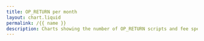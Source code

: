 ```yaml
---
title: OP_RETURN per month
layout: chart.liquid
permalink: /{{ name }}
description: Charts showing the number of OP_RETURN scripts and fee spent per month.
---
```


<canvas id="myChart" width="100%"></canvas>
<script>
var labels = {{ site.data.op_return.op_ret_per_month.labels | join: "','" | prepend: "['" | append : "']"}};
var values = {{ site.data.op_return.op_ret_per_month.values | join: "," | prepend: "[" | append: "]"}};
var ctx = document.getElementById("myChart").getContext('2d');
var myChart = new Chart(ctx, {
    type: 'line',
    data: {
        labels: labels,
        datasets: [{
            label: '# of OP_RETURN outputs',
            data: values,
            backgroundColor: window.chartColors.blue,
            fill: true,
        }]
    }
});
</script>


<canvas id="myChart2" width="100%"></canvas>
<script>
var labels = {{ site.data.op_return.op_ret_fee_per_month.labels | join: "','" | prepend: "['" | append : "']"}};
var values = {{ site.data.op_return.op_ret_fee_per_month.values | join: "," | prepend: "[" | append: "]"}};
var ctx = document.getElementById("myChart2").getContext('2d');
var myChart2 = new Chart(ctx, {
    type: 'line',
    data: {
        labels: labels,
        datasets: [{
            label: 'fees of OP_RETURN tx [bitcoin]',
            data: values,
            backgroundColor: window.chartColors.orange,
            fill: true,
        }]
    }
});
</script>
